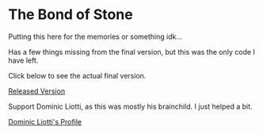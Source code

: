 # The Bond of Stone

Putting this here for the memories or something idk...

Has a few things missing from the final version, but this was the only code I have left.

Click below to see the actual final version.

[Released Version](https://dom-liotti.itch.io/tbos)

Support Dominic Liotti, as this was mostly his brainchild. I just helped a bit.

[Dominic Liotti's Profile](https://dom-liotti.itch.io/)
